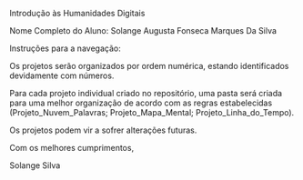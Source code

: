 
Introdução às Humanidades Digitais 

Nome Completo do Aluno: Solange Augusta Fonseca Marques Da Silva

Instruções para a navegação: 

Os projetos serão organizados por ordem numérica, estando identificados devidamente com números. 

Para cada projeto individual criado no repositório, uma pasta será criada para uma melhor organização de acordo com as regras estabelecidas (Projeto_Nuvem_Palavras; Projeto_Mapa_Mental; Projeto_Linha_do_Tempo).

Os projetos podem vir a sofrer alterações futuras.

Com os melhores cumprimentos,

Solange Silva


